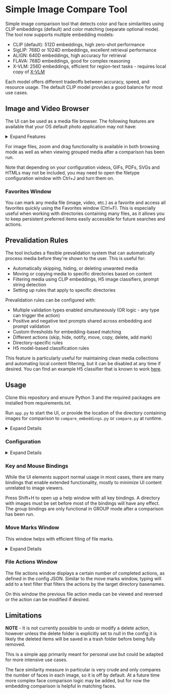 # Simple Image Compare Tool

Simple image comparison tool that detects color and face similarities using CLIP embeddings (default) and color matching (separate optional mode). The tool now supports multiple embedding models:

- CLIP (default): 512D embeddings, high zero-shot performance
- SigLIP: 768D or 1024D embeddings, excellent retrieval performance
- ALIGN: 640D embeddings, high accuracy for retrieval
- FLAVA: 768D embeddings, good for complex reasoning
- X-VLM: 256D embeddings, efficient for region-text tasks - requires local copy of [X-VLM](https://github.com/zengyan-97/X-VLM)

Each model offers different tradeoffs between accuracy, speed, and resource usage. The default CLIP model provides a good balance for most use cases.

## Image and Video Browser

The UI can be used as a media file browser. The following features are available that your OS default photo application may not have:
<details>
<summary>Expand Features</summary>
<ul>
    <li>Auto-resize images to fill the screen</li>
    <li>Auto-refresh directory files</li>
    <li>Slideshow (customizable)</li>
    <li>Optionally play and compare video files and other media - typically will use the first image found for the comparison.</li>
    <li>Quicker and smoother transitions between images</li>
    <li>Faster load time for directories with many images in some cases</li>
    <li>Faster load times when switching between sort types</li>
    <li>Go to file by string search</li>
    <li>Mark groups of files to enable quick transitions and comparisons</li>
    <li>Mark favorite media and access them quickly via the Favorites window</li>
    <li>Move, copy, and delete marked file groups without overwriting system clipboard</li>
    <li>Revert and modify historical file action changes</li>
    <li>Quickly find directories via recent directory picker window</li>
    <li>Stores session info about seen directories (useful for directories with many images)</li>
    <li>Can be set up to run on user-defined list of files in place of a directory</li>
    <li>Extension with <a href="https://github.com/tomhallmain/sd-runner" target="_blank">sd-runner</a> for image generation</li>
    <li>Extension with <a href="https://github.com/tomhallmain/refacdir" target="_blank">refacdir</a> for file operations</li>
    <li>Find related images and prompts from embedded Stable Diffusion workflows</li>
    <li>Sort files by related images and prompts</li>
    <li>View raw image metadata</li>
    <li>Content filtering of images and videos based on their text encoding similarity (automatically hide, move to dir, delete etc)</li>
    <li>Create PDFs from marked files with customizable quality and compression options</li>
    <li>Password protection system for sensitive operations with configurable session timeouts</li>
</ul>
</details>

For image files, zoom and drag functionality is available in both browsing mode as well as when viewing grouped media after a comparison has been run.

Note that depending on your configuration videos, GIFs, PDFs, SVGs and HTMLs may not be included, you may need to open the filetype configuration window with Ctrl+J and turn them on.

### Favorites Window

You can mark any media file (image, video, etc.) as a favorite and access all favorites quickly using the Favorites window (Ctrl+F). This is especially useful when working with directories containing many files, as it allows you to keep persistent preferred items easily accessible for future searches and actions.

## Prevalidation Rules

The tool includes a flexible prevalidation system that can automatically process media before they're shown to the user. This is useful for:

- Automatically skipping, hiding, or deleting unwanted media
- Moving or copying media to specific directories based on content
- Filtering media using CLIP embeddings, H5 image classifiers, prompt string detection
- Setting up rules that apply to specific directories

Prevalidation rules can be configured with:
- Multiple validation types enabled simultaneously (OR logic - any type can trigger the action)
- Positive and negative text prompts shared across embedding and prompt validation
- Custom thresholds for embedding-based matching
- Different actions (skip, hide, notify, move, copy, delete, add mark)
- Directory-specific rules
- H5 model-based classification rules

This feature is particularly useful for maintaining clean media collections and automating local content filtering, but it can be disabled at any time if desired. You can find an example H5 classifier that is known to work [here](https://github.com/FurkanGozukara/nsfw_model).

## Usage

Clone this repository and ensure Python 3 and the required packages are installed from requirements.txt.

Run `app.py` to start the UI, or provide the location of the directory containing images for comparison to `compare_embeddings.py` or `compare.py` at runtime.

<details>
<summary>Expand Details</summary>
Useful for detecting duplicates or finding associations between large unstructured sets of image files. File management controls are available after the image analysis has completed.

Individual images can be passed to search against the full image data set by passing flag `--search` with the path of the search file, or setting a search file in the UI before running comparison.

The color matching compare mode is faster than embedding comparison but less robust. In the group comparison case, since every image must be compared to every other image the time complexity is $\mathcal{O}(n^2)$. To remedy this issue for large image sets, set the `store_checkpoints` config setting to enable process caching to close and pick up where you left off previously, but ensure no files are added or removed from the comparison directory before restarting a compare.

When using embedding compare modes, you can search your images by text - both positive and negative. Commas will break the texts to search into multiple parts, to be combined in a final set of results. If there is a good embedding signal for the search texts it will likely return the images you are looking for. It will take a while to load the first time as embeddings need to be generated. If a list of preset text searches is defined in your config JSON, you can cycle between them with the dedicated shortcut found below.

If a search image is set simultaneously with search text, its embedding will be factored into the search at a weight equal to a single search text part.
</details>

### Configuration

<details>
<summary>Expand Details</summary>

`locale` supports any of the following locales:
- en (English)
- de (Deutsh)
- fr (Français)
- es (Español)
- it (Italiano)
- ja (日本語)
- ko (한국어)
- zh (中文)

`clip_model` defines the CLIP model to use for generating CLIP embeddings.

`image_types` defines the allowed file extensions for gathering image files, while `video_types` defines the allowed file extensions for gathering video files - there are only valid if the `enable_videos` setting is enabled.

`file_check_interval_seconds` defines the interval between auto-updates to identify recent file changes.

`slideshow_interval_seconds` defines the interval between slideshow transitions.

`sort_by` defines the default image browsing sort setting upon starting the application.

`trash_folder` defines the target folder for image deletion. If not set, deletion will send the image to your system's default trash folder.

`enable_prevalidations` enables the prevalidation system. When enabled, prevalidation rules will be applied to media before they are shown.

`image_classifier_h5_models` defines a list of H5 models that can be used for prevalidation rules. Each model should specify:
- `model_name`: A unique name for the model
- `model_location`: Path to the .h5 model file
- `model_categories`: List of categories the model can classify
- `use_hub_keras_layers`: Whether to use Keras hub layers

If the `sd_prompt_reader_loc` config setting is pointing to your local copy of [stable-diffusion-prompt-reader](https://github.com/receyuki/stable-diffusion-prompt-reader) then opening image details for an image with a stable diffusion prompt will give prompt information found in the image.

`tag_suggestions_file` should point to a JSON list that provides suggested tags for images for easy access in adding tags, if desired.

`file_path_json_path` should be set to the path for the file path JSON, if setting `use_file_path_json` is set to true.

`text_embedding_search_presets_exclusive` enables the search results returned by preset search texts to be exclusive of eachother to more accurately categorize. Note that since some text embeddings have a much stronger signal than others clustering on those searches can occur.

`store_checkpoints` will cache a group comparison process at certain checkpoints for later restart.
</details>

### Key and Mouse Bindings

While the UI elements support normal usage in most cases, there are many bindings that enable extended functionality, mostly to minimize UI content unrelated to image viewers.

Press Shift+H to open up a help window with all key bindings. A directory with images must be set before most of the bindings will have any effect. The group bindings are only functional in GROUP mode after a comparison has been run.

### Move Marks Window

This window helps with efficient filing of file marks.

<details>
<summary>Expand Details</summary>
<p>When the move marks window is open -- with or without GUI -- marks can be moved to a target directory by pressing the Enter key, or with the GUI elements if visible. After pressing the Enter key, a number of things can occur:</p>
<li>If no target directories have been set, a folder picker window will open to set a new directory.</li>
<li>If a marks action has been run previously, simply pressing Enter without a filter set will use the directory last used for the move or copy action.</li>
<li>If target directories have been set and a filter is set, the move or copy operation will use the first target directory in the filtered list.</li>
<li>If shift key is pressed along with Enter, the files will be copied instead of moved.</li>
<li>If control key is pressed, any previously marked directories will be ignored and a folder picker window will open to set a new target directory.</li>
<li>If alt key is pressed, the penultimate mark target dir will be used as target directory. This is useful when you want to successively copy files to one directory and then move them to another, without having to re-filter each time.</li>
<br>
<p>Simply typing letters while the mark window is open will filter the list of mark target directories, even if the GUI is not present. The backspace key will delete letters from the filter. You can scroll through the list of saved target directories using arrow keys.</p>
<p>To bypass the move marks window, use the Ctrl+R or Ctrl+E shortcuts to immediately run the previous and penultimate actions respectively on the current selection. You can also use number keys or Ctrl+T as hotkeys for persistent marks actions. To see the full list of file action hotkeys and their current settings open the hotkey actions window by pressing Ctrl+H on the marks window.</p>
<p>Ctrl+Z will undo the previous file marks move or copy action. If an earlier action needs to be reversed or modified, open the file actions window to verify the action in the history list and reverse it via the UI.</p>
</details>

### File Actions Window

The file actions window displays a certain number of completed actions, as defined in the config JSON. Similar to the move marks window, typing will add to a text filter that filters the actions by the target directory basenames.

On this window the previous file action media can be viewed and reversed or the action can be modified if desired.

## Limitations

**NOTE** - It is not currently possible to undo or modify a delete action, however unless the delete folder is explicitly set to null in the config it is likely the deleted items will be saved in a trash folder before being fully removed.

This is a simple app primarily meant for personal use but could be adapted for more intensive use cases.

The face similarity measure in particular is very crude and only compares the number of faces in each image, so it is off by default. At a future time more complex face comparison logic may be added, but for now the embedding comparison is helpful in matching faces.
